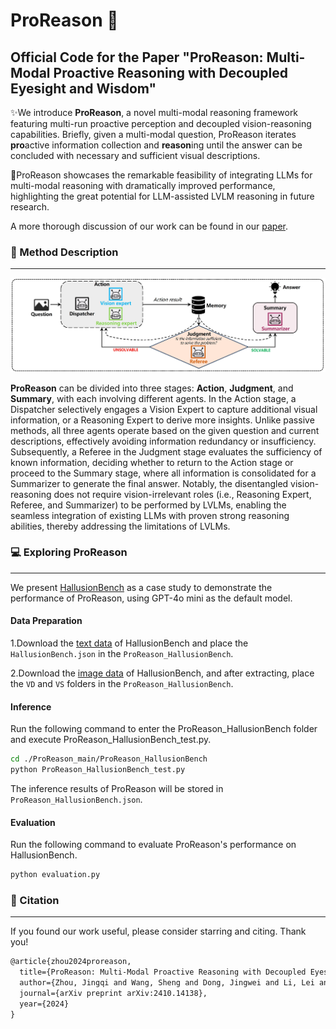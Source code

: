 # ProReason 🤖
Official Code for the Paper "ProReason: Multi-Modal Proactive Reasoning with Decoupled Eyesight and Wisdom"
---
✨We introduce **ProReason**, a novel multi-modal reasoning framework featuring multi-run proactive perception and decoupled vision-reasoning capabilities. Briefly, given a multi-modal question, ProReason iterates **pro**active information collection and **reason**ing until the answer can be concluded with necessary and sufficient visual descriptions.

🤖ProReason showcases the remarkable feasibility of integrating LLMs for multi-modal reasoning with dramatically improved performance, highlighting the great potential for LLM-assisted LVLM reasoning in future research.

A more thorough discussion of our work can be found in our [paper](https://arxiv.org/abs/2410.14138).

### 🧠 Method Description
---
<p align="center">
  <img src=images/ProReason.jpg />
</p>

**ProReason** can be divided into three stages: **Action**, **Judgment**, and **Summary**, with each involving different agents.
In the Action stage, a Dispatcher selectively engages a Vision Expert to capture additional visual information, or a Reasoning Expert to derive more insights. 
Unlike passive methods, all three agents operate based on the given question and current descriptions, effectively avoiding information redundancy or insufficiency.
Subsequently, a Referee in the Judgment stage evaluates the sufficiency of known information,
deciding whether to return to the Action stage or proceed to the Summary stage, where all information is consolidated for a Summarizer to generate the final answer.
Notably, the disentangled vision-reasoning does not require vision-irrelevant roles (i.e., Reasoning Expert, Referee, and Summarizer) to be performed by LVLMs, enabling the seamless integration of existing LLMs with proven strong reasoning abilities, thereby addressing the limitations of LVLMs.

### 💻 Exploring ProReason
---
We present [HallusionBench](https://github.com/tianyi-lab/HallusionBench/tree/main?tab=readme-ov-file) as a case study to demonstrate the performance of ProReason, using GPT-4o mini as the default model.

#### Data Preparation
1.Download the [text data](https://github.com/tianyi-lab/HallusionBench/blob/main/HallusionBench.json) of HallusionBench and place the `HallusionBench.json` in the `ProReason_HallusionBench`.

2.Download the [image data](https://drive.google.com/file/d/1eeO1i0G9BSZTE1yd5XeFwmrbe1hwyf_0/view?usp=sharing) of HallusionBench, and after extracting, place the `VD` and `VS` folders in the `ProReason_HallusionBench`.

#### Inference
Run the following command to enter the ProReason_HallusionBench folder and execute ProReason_HallusionBench_test.py.
```bash
cd ./ProReason_main/ProReason_HallusionBench
python ProReason_HallusionBench_test.py
```
The inference results of ProReason will be stored in `ProReason_HallusionBench.json`.

#### Evaluation
Run the following command to evaluate ProReason's performance on HallusionBench.
```bash
python evaluation.py
```

### 📝 Citation
---
If you found our work useful, please consider starring and citing. Thank you!
```latex
@article{zhou2024proreason,
  title={ProReason: Multi-Modal Proactive Reasoning with Decoupled Eyesight and Wisdom},
  author={Zhou, Jingqi and Wang, Sheng and Dong, Jingwei and Li, Lei and Gao, Jiahui and Kong, Lingpeng and Wu, Chuan},
  journal={arXiv preprint arXiv:2410.14138},
  year={2024}
}
```
